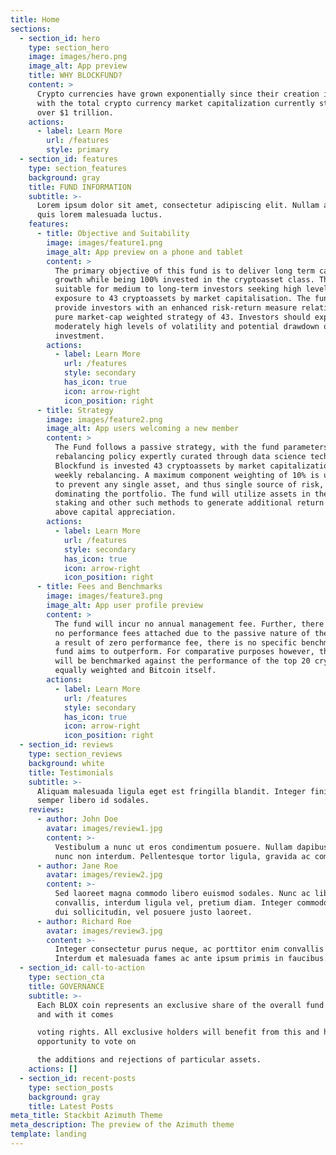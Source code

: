 ```yaml
---
title: Home
sections:
  - section_id: hero
    type: section_hero
    image: images/hero.png
    image_alt: App preview
    title: WHY BLOCKFUND?
    content: >
      Crypto currencies have grown exponentially since their creation in 2009,
      with the total crypto currency market capitalization currently standing at
      over $1 trillion.
    actions:
      - label: Learn More
        url: /features
        style: primary
  - section_id: features
    type: section_features
    background: gray
    title: FUND INFORMATION
    subtitle: >-
      Lorem ipsum dolor sit amet, consectetur adipiscing elit. Nullam a metus
      quis lorem malesuada luctus.
    features:
      - title: Objective and Suitability
        image: images/feature1.png
        image_alt: App preview on a phone and tablet
        content: >
          The primary objective of this fund is to deliver long term capital
          growth while being 100% invested in the cryptoasset class. The fund is
          suitable for medium to long-term investors seeking high levels of
          exposure to 43 cryptoassets by market capitalisation. The fund aims to
          provide investors with an enhanced risk-return measure relative to a
          pure market-cap weighted strategy of 43. Investors should expect
          moderately high levels of volatility and potential drawdown of their
          investment.
        actions:
          - label: Learn More
            url: /features
            style: secondary
            has_icon: true
            icon: arrow-right
            icon_position: right
      - title: Strategy
        image: images/feature2.png
        image_alt: App users welcoming a new member
        content: >
          The Fund follows a passive strategy, with the fund parameters and
          rebalancing policy expertly curated through data science techniques.
          Blockfund is invested 43 cryptoassets by market capitalization, with
          weekly rebalancing. A maximum component weighting of 10% is utilized
          to prevent any single asset, and thus single source of risk, from
          dominating the portfolio. The fund will utilize assets in the form of
          staking and other such methods to generate additional return over and
          above capital appreciation.
        actions:
          - label: Learn More
            url: /features
            style: secondary
            has_icon: true
            icon: arrow-right
            icon_position: right
      - title: Fees and Benchmarks
        image: images/feature3.png
        image_alt: App user profile preview
        content: >
          The fund will incur no annual management fee. Further, there will be
          no performance fees attached due to the passive nature of the fund. As
          a result of zero performance fee, there is no specific benchmark the
          fund aims to outperform. For comparative purposes however, the fund
          will be benchmarked against the performance of the top 20 cryptoassets
          equally weighted and Bitcoin itself.
        actions:
          - label: Learn More
            url: /features
            style: secondary
            has_icon: true
            icon: arrow-right
            icon_position: right
  - section_id: reviews
    type: section_reviews
    background: white
    title: Testimonials
    subtitle: >-
      Aliquam malesuada ligula eget est fringilla blandit. Integer finibus
      semper libero id sodales. 
    reviews:
      - author: John Doe
        avatar: images/review1.jpg
        content: >-
          Vestibulum a nunc ut eros condimentum posuere. Nullam dapibus quis
          nunc non interdum. Pellentesque tortor ligula, gravida ac commodo eu.
      - author: Jane Roe
        avatar: images/review2.jpg
        content: >-
          Sed laoreet magna commodo libero euismod sodales. Nunc ac libero
          convallis, interdum ligula vel, pretium diam. Integer commodo sem at
          dui sollicitudin, vel posuere justo laoreet.
      - author: Richard Roe
        avatar: images/review3.jpg
        content: >-
          Integer consectetur purus neque, ac porttitor enim convallis vitae.
          Interdum et malesuada fames ac ante ipsum primis in faucibus.
  - section_id: call-to-action
    type: section_cta
    title: GOVERNANCE
    subtitle: >-
      Each BLOX coin represents an exclusive share of the overall fund invested
      and with it comes

      voting rights. All exclusive holders will benefit from this and have the
      opportunity to vote on

      the additions and rejections of particular assets.
    actions: []
  - section_id: recent-posts
    type: section_posts
    background: gray
    title: Latest Posts
meta_title: Stackbit Azimuth Theme
meta_description: The preview of the Azimuth theme
template: landing
---
```

